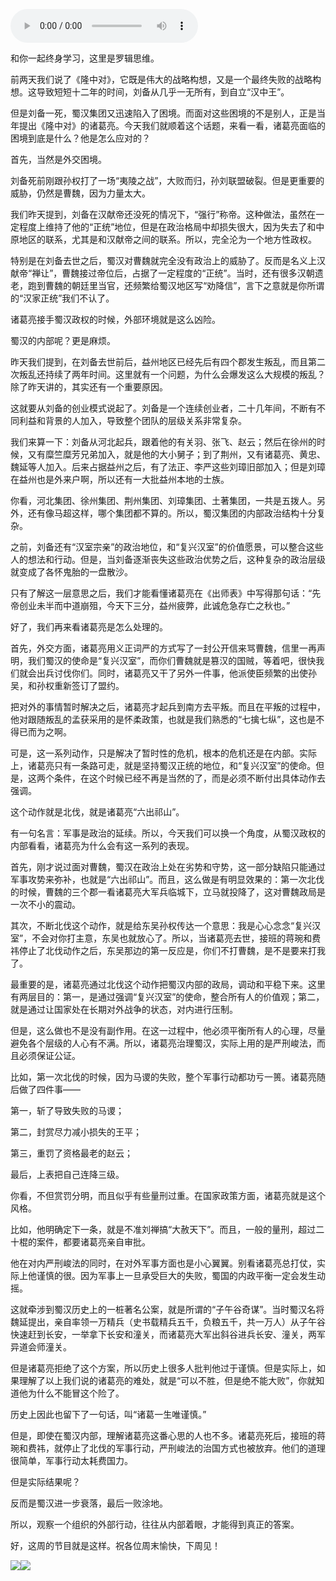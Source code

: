 <audio src="http://igetoss.cdn.igetget.com/mp3/201706/22/201706222239149915022413.mp3" controls="controls">您的浏览器不支持 audio 标签。</audio><p>和你一起终身学习，这里是罗辑思维。</p><p>前两天我们说了《隆中对》，它既是伟大的战略构想，又是一个最终失败的战略构想。这导致短短十二年的时间，刘备从几乎一无所有，到自立“汉中王”。</p><p>但是刘备一死，蜀汉集团又迅速陷入了困境。而面对这些困境的不是别人，正是当年提出《隆中对》的诸葛亮。今天我们就顺着这个话题，来看一看，诸葛亮面临的困境到底是什么？他是怎么应对的？</p><p>首先，当然是外交困境。</p><p>刘备死前刚跟孙权打了一场“夷陵之战”，大败而归，孙刘联盟破裂。但是更重要的威胁，仍然是曹魏，因为力量太大。</p><p>我们昨天提到，刘备在汉献帝还没死的情况下，“强行”称帝。这种做法，虽然在一定程度上维持了他的“正统”地位，但是在政治格局中却损失很大，因为失去了和中原地区的联系，尤其是和汉献帝之间的联系。所以，完全沦为一个地方性政权。</p><p>特别是在刘备去世之后，蜀汉对曹魏就完全没有政治上的威胁了。反而是名义上汉献帝“禅让”，曹魏接过帝位后，占据了一定程度的“正统”。当时，还有很多汉朝遗老，跑到曹魏的朝廷里当官，还频繁给蜀汉地区写“劝降信”，言下之意就是你所谓的“汉家正统”我们不认了。</p><p>诸葛亮接手蜀汉政权的时候，外部环境就是这么凶险。</p><p>蜀汉的内部呢？更是麻烦。</p><p>昨天我们提到，在刘备去世前后，益州地区已经先后有四个郡发生叛乱，而且第二次叛乱还持续了两年时间。这里就有一个问题，为什么会爆发这么大规模的叛乱？除了昨天讲的，其实还有一个重要原因。</p><p>这就要从刘备的创业模式说起了。刘备是一个连续创业者，二十几年间，不断有不同利益和背景的人加入，导致整个团队的层级关系非常复杂。</p><p>我们来算一下：刘备从河北起兵，跟着他的有关羽、张飞、赵云；然后在徐州的时候，又有糜竺糜芳兄弟加入，就是他的大小舅子；到了荆州，又有诸葛亮、黄忠、魏延等人加入。后来占据益州之后，有了法正、李严这些刘璋旧部加入；但是刘璋在益州也是外来户啊，所以还有一大批益州本地的士族。</p><p>你看，河北集团、徐州集团、荆州集团、刘璋集团、土著集团，一共是五拨人。另外，还有像马超这样，哪个集团都不算的。所以，蜀汉集团的内部政治结构十分复杂。</p><p>之前，刘备还有“汉室宗亲”的政治地位，和“复兴汉室”的价值愿景，可以整合这些人的想法和行动。但是，当刘备逐渐丧失这些政治优势之后，这种复杂的政治层级就变成了各怀鬼胎的一盘散沙。</p><p>只有了解这一层意思之后，我们才能看懂诸葛亮在《出师表》中写得那句话：“先帝创业未半而中道崩殂，今天下三分，益州疲弊，此诚危急存亡之秋也。”</p><p>好了，我们再来看诸葛亮是怎么处理的。</p><p>首先，外交方面，诸葛亮用义正词严的方式写了一封公开信来骂曹魏，信里一再声明，我们蜀汉的使命是“复兴汉室”，而你们曹魏就是篡汉的国贼，等着吧，很快我们就会出兵讨伐你们。同时，诸葛亮又干了另外一件事，他派使臣频繁的出使孙吴，和孙权重新签订了盟约。</p><p>把对外的事情暂时解决之后，诸葛亮才起兵到南方去平叛。而且在平叛的过程中，他对跟随叛乱的孟获采用的是怀柔政策，也就是我们熟悉的“七擒七纵”，这也是不得已而为之啊。</p><p>可是，这一系列动作，只是解决了暂时性的危机，根本的危机还是在内部。实际上，诸葛亮只有一条路可走，就是坚持蜀汉正统的地位，和“复兴汉室”的使命。但是，这两个条件，在这个时候已经不再是当然的了，而是必须不断付出具体动作去强调。</p><p>这个动作就是北伐，就是诸葛亮“六出祁山”。</p><p>有一句名言：军事是政治的延续。所以，今天我们可以换一个角度，从蜀汉政权的内部看看，诸葛亮为什么会有这一系列的表现。</p><p>首先，刚才说过面对曹魏，蜀汉在政治上处在劣势和守势，这一部分缺陷只能通过军事攻势来弥补，也就是“六出祁山”。而且，这么做是有明显效果的：第一次北伐的时候，曹魏的三个郡一看诸葛亮大军兵临城下，立马就投降了，这对曹魏政局是一次不小的震动。</p><p>其次，不断北伐这个动作，就是给东吴孙权传达一个意思：我是心心念念“复兴汉室”，不会对你打主意，东吴也就放心了。所以，当诸葛亮去世，接班的蒋琬和费祎停止了北伐动作之后，东吴那边的第一反应是，你们不打曹魏，是不是要来打我了。</p><p>最重要的是，诸葛亮通过北伐这个动作把蜀汉内部的政局，调动和平稳下来。这里有两层目的：第一，是通过强调“复兴汉室”的使命，整合所有人的价值观；第二，就是通过让国家处在长期对外战争的状态，对内进行压制。</p><p>但是，这么做也不是没有副作用。在这一过程中，他必须平衡所有人的心理，尽量避免各个层级的人心有不满。所以，诸葛亮治理蜀汉，实际上用的是严刑峻法，而且必须保证公证。</p><p>比如，第一次北伐的时候，因为马谡的失败，整个军事行动都功亏一篑。诸葛亮随后做了四件事——</p><p>第一，斩了导致失败的马谡；</p><p>第二，封赏尽力减小损失的王平；</p><p>第三，重罚了资格最老的赵云；</p><p>最后，上表把自己连降三级。</p><p>你看，不但赏罚分明，而且似乎有些量刑过重。在国家政策方面，诸葛亮就是这个风格。</p><p>比如，他明确定下一条，就是不准刘禅搞“大赦天下”。而且，一般的量刑，超过二十棍的案件，都要诸葛亮亲自审批。</p><p>他在对内严刑峻法的同时，在对外军事方面也是小心翼翼。别看诸葛亮总打仗，实际上他谨慎的很。因为军事上一旦承受巨大的失败，蜀国的内政平衡一定会发生动摇。</p><p>这就牵涉到蜀汉历史上的一桩著名公案，就是所谓的“子午谷奇谋”。当时蜀汉名将魏延提出，亲自率领一万精兵（史书载精兵五千，负粮五千，共一万人）从子午谷快速赶到长安，一举拿下长安和潼关，而诸葛亮大军出斜谷进兵长安、潼关，两军异道会师潼关。</p><p>但是诸葛亮拒绝了这个方案，所以历史上很多人批判他过于谨慎。但是实际上，如果理解了以上我们说的诸葛亮的难处，就是“可以不胜，但是绝不能大败”，你就知道他为什么不能冒这个险了。</p><p>历史上因此也留下了一句话，叫“诸葛一生唯谨慎。”</p><p>但是，即使在蜀汉内部，理解诸葛亮这番心思的人也不多。诸葛亮死后，接班的蒋琬和费祎，就停止了北伐的军事行动，严刑峻法的治国方式也被放弃。他们的道理很简单，军事行动太耗费国力。</p><p>但是实际结果呢？</p><p>反而是蜀汉进一步衰落，最后一败涂地。</p><p>所以，观察一个组织的外部行动，往往从内部着眼，才能得到真正的答案。</p><p>好，这周的节目就是这样。祝各位周末愉快，下周见！</p><img src="https://piccdn.igetget.com/img/201706/22/201706222109532783609104.jpg" /><img src="https://piccdn.igetget.com/img/201706/22/201706222112545035228500.jpg" />